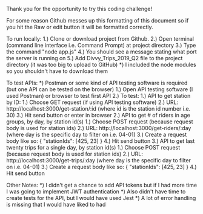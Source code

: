 Thank you for the opportunity to try this coding challenge!

For some reason Github messes up this formatting of this document so if you hit the Raw or edit button it will be formatted correctly.

To run locally:
1.) Clone or download project from Github.
2.) Open terminal (command line interface i.e. Command Prompt) at project directory
3.) Type the command "node app.js"
4.) You should see a message stating what port the server is running on
5.) Add Divvy_Trips_2019_Q2 file to the project directory (it was too big to upload to GitHub)
*) I included the node modules so you shouldn't have to download them

To test APIs:
*) Postman or some kind of API testing software is required (but one API can be tested on the browser)
1.) Open API testing software (I used Postman) or browser to test first API
2.) To test:
    1.) API to get station by ID: 
        1.) Choose GET request (if using API testing software)
        2.) URL: http://localhost:3000/get-station/:id (where id is the station id number i.e. 30)
        3.) Hit send button or enter in browser
    2.) API to get # of riders in age groups, by day, by station id(s)
        1.) Choose POST request (because request body is used for station ids)
        2.) URL: http://localhost:3000/get-riders/:day (where day is the specific day to filter on i.e. 04-01)
        3.) Create a request body like so: { "stationIds": [425, 23] }
        4.) Hit send button
    3.) API to get last twenty trips for a single day, by station id(s)
        1.) Choose POST request (because request body is used for station ids)
        2.) URL: http://localhost:3000/get-trips/:day (where day is the specific day to filter on i.e. 04-01)
        3.) Create a request body like so: { "stationIds": [425, 23] }
        4.) Hit send button
        
Other Notes:
*) I didn't get a chance to add API tokens but if I had more time I was going to implement JWT authentication
*) Also didn't have time to create tests for the API, but I would have used Jest
*) A lot of error handling is missing that I would have liked to had
